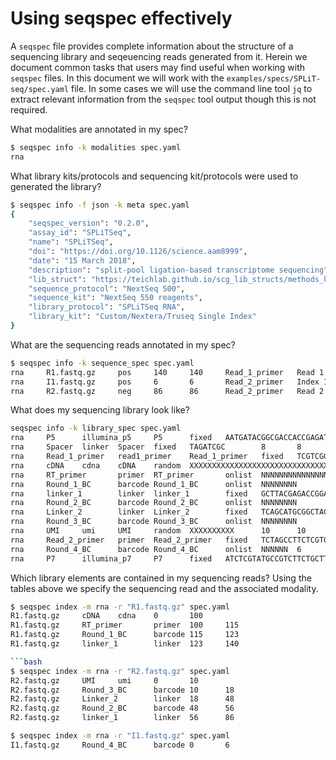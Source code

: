 # Using seqspec effectively

A `seqspec` file provides complete information about the structure of a sequencing library and seqeuencing reads generated from it. Herein we document common tasks that users may find useful when working with `seqspec` files. In this document we will work with the `examples/specs/SPLiT-seq/spec.yaml` file. In some cases we will use the command line tool `jq` to extract relevant information from the `seqspec` tool output though this is not required.

What modalities are annotated in my spec?

```bash
$ seqspec info -k modalities spec.yaml
rna
```

What library kits/protocols and sequencing kit/protocols were used to generated the library?

```bash
$ seqspec info -f json -k meta spec.yaml
{
    "seqspec_version": "0.2.0",
    "assay_id": "SPLiTSeq",
    "name": "SPLiTSeq",
    "doi": "https://doi.org/10.1126/science.aam8999",
    "date": "15 March 2018",
    "description": "split-pool ligation-based transcriptome sequencing",
    "lib_struct": "https://teichlab.github.io/scg_lib_structs/methods_html/SPLiT-seq.html",
    "sequence_protocol": "NextSeq 500",
    "sequence_kit": "NextSeq 550 reagents",
    "library_protocol": "SPLiTSeq RNA",
    "library_kit": "Custom/Nextera/Truseq Single Index"
}
```

What are the sequencing reads annotated in my spec?

```bash
$ seqspec info -k sequence_spec spec.yaml
rna     R1.fastq.gz     pos     140     140     Read_1_primer   Read 1
rna     I1.fastq.gz     pos     6       6       Read_2_primer   Index 1 (i7 index)
rna     R2.fastq.gz     neg     86      86      Read_2_primer   Read 2
```

What does my sequencing library look like?

```bash
seqspec info -k library_spec spec.yaml
rna     P5      illumina_p5     P5      fixed   AATGATACGGCGACCACCGAGATCTACAC   29      29      None
rna     Spacer  linker  Spacer  fixed   TAGATCGC        8       8       None
rna     Read_1_primer   read1_primer    Read_1_primer   fixed   TCGTCGGCAGCGTCAGATGTGTATAAGAGACAG       33      33      None
rna     cDNA    cdna    cDNA    random  XXXXXXXXXXXXXXXXXXXXXXXXXXXXXXXXXXXXXXXXXXXXXXXXXXXXXXXXXXXXXXXXXXXXXXXXXXXXXXXXXXXXXXXXXXXXXXXXXXXX    1      100      None
rna     RT_primer       primer  RT_primer       onlist  NNNNNNNNNNNNNNN 6       15      onlist_rt_primer.txt
rna     Round_1_BC      barcode Round_1_BC      onlist  NNNNNNNN        8       8       onlist_round1.txt
rna     linker_1        linker  linker_1        fixed   GCTTACGAGACCGGAGAGTTCGTGCACCTA  30      30      None
rna     Round_2_BC      barcode Round_2_BC      onlist  NNNNNNNN        8       8       onlist_round1.txt
rna     Linker_2        linker  Linker_2        fixed   TCAGCATGCGGCTACGCTTTGTAGCCGGTG  30      30      None
rna     Round_3_BC      barcode Round_3_BC      onlist  NNNNNNNN        8       8       onlist_round1.txt
rna     UMI     umi     UMI     random  XXXXXXXXXX      10      10      onlist_round2.txt
rna     Read_2_primer   primer  Read_2_primer   fixed   TCTAGCCTTCTCGTGTGCAGAC  22      22      onlist_round3.txt
rna     Round_4_BC      barcode Round_4_BC      onlist  NNNNNN  6       6       onlist_round4.txt
rna     P7      illumina_p7     P7      fixed   ATCTCGTATGCCGTCTTCTGCTTG        24      24      None
```

Which library elements are contained in my sequencing reads?
Using the tables above we specify the sequencing read and the associated modality.

````bash
$ seqspec index -m rna -r "R1.fastq.gz" spec.yaml
R1.fastq.gz     cDNA    cdna    0       100
R1.fastq.gz     RT_primer       primer  100     115
R1.fastq.gz     Round_1_BC      barcode 115     123
R1.fastq.gz     linker_1        linker  123     140

```bash
$ seqspec index -m rna -r "R2.fastq.gz" spec.yaml
R2.fastq.gz     UMI     umi     0       10
R2.fastq.gz     Round_3_BC      barcode 10      18
R2.fastq.gz     Linker_2        linker  18      48
R2.fastq.gz     Round_2_BC      barcode 48      56
R2.fastq.gz     linker_1        linker  56      86
````

```bash
$ seqspec index -m rna -r "I1.fastq.gz" spec.yaml
I1.fastq.gz     Round_4_BC      barcode 0       6
```
